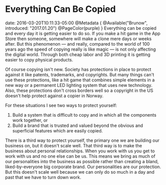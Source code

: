 # Everything Can Be Copied
date: 2016-03-20T10:11:33-05:00
@Metadata {
  @Available("Brunow", introduced: "2017.01.20")
  @PageColor(purple)
}
Everything can be copied and every day it is getting easier to do so. If you make a hit game in the App Store then someone, somewhere will make a clone mere days or weeks after. But this phenomenon &mdash; and really, compared to the world of 100 years ago the speed of copying really is like magic &mdash; is not only affecting the digital world. Through both cheap labor and 3D printing it is getting easier to copy physical products.

Of course copying isn't new. Society has protections in place to protect against it like patents, trademarks, and copyrights. But many things can't use these protections, like a hit game that combines simple elements in a new way or a permanent LED lighting system that uses new technology. Also, these protections don't cross borders well so a copyright in the US doesn't help protect against a copier in Norway.

For these situations I see two ways to protect yourself:

1) Build a system that is difficult to copy and in which all the components work together, or
2) Build a brand that is trusted and valued beyond the obvious and superficial features which are easily copied.

There is a third way to protect yourself, the primary one we are building our business on, but it doesn't scale well. That third way is to make the business about personal relationships. When you work with us you get to work with us and no one else can be us. This means we bring as much of our personalities into the business as possible rather than creating a bland, liked-by-everyone big corporate brand. Our personalities are our protection. But this doesn't scale well because we can only do so much in a day and past that we have to turn down work. 
